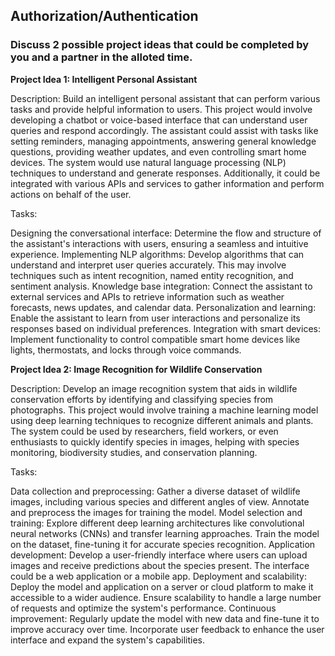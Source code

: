 ## Authorization/Authentication

### Discuss 2 possible project ideas that could be completed by you and a partner in the alloted time.

**Project Idea 1: Intelligent Personal Assistant**

Description: Build an intelligent personal assistant that can perform various tasks and provide helpful information to users. This project would involve developing a chatbot or voice-based interface that can understand user queries and respond accordingly. The assistant could assist with tasks like setting reminders, managing appointments, answering general knowledge questions, providing weather updates, and even controlling smart home devices. The system would use natural language processing (NLP) techniques to understand and generate responses. Additionally, it could be integrated with various APIs and services to gather information and perform actions on behalf of the user.

Tasks:

Designing the conversational interface: Determine the flow and structure of the assistant's interactions with users, ensuring a seamless and intuitive experience.
Implementing NLP algorithms: Develop algorithms that can understand and interpret user queries accurately. This may involve techniques such as intent recognition, named entity recognition, and sentiment analysis.
Knowledge base integration: Connect the assistant to external services and APIs to retrieve information such as weather forecasts, news updates, and calendar data.
Personalization and learning: Enable the assistant to learn from user interactions and personalize its responses based on individual preferences.
Integration with smart devices: Implement functionality to control compatible smart home devices like lights, thermostats, and locks through voice commands.

**Project Idea 2: Image Recognition for Wildlife Conservation**

Description: Develop an image recognition system that aids in wildlife conservation efforts by identifying and classifying species from photographs. This project would involve training a machine learning model using deep learning techniques to recognize different animals and plants. The system could be used by researchers, field workers, or even enthusiasts to quickly identify species in images, helping with species monitoring, biodiversity studies, and conservation planning.

Tasks:

Data collection and preprocessing: Gather a diverse dataset of wildlife images, including various species and different angles of view. Annotate and preprocess the images for training the model.
Model selection and training: Explore different deep learning architectures like convolutional neural networks (CNNs) and transfer learning approaches. Train the model on the dataset, fine-tuning it for accurate species recognition.
Application development: Develop a user-friendly interface where users can upload images and receive predictions about the species present. The interface could be a web application or a mobile app.
Deployment and scalability: Deploy the model and application on a server or cloud platform to make it accessible to a wider audience. Ensure scalability to handle a large number of requests and optimize the system's performance.
Continuous improvement: Regularly update the model with new data and fine-tune it to improve accuracy over time. Incorporate user feedback to enhance the user interface and expand the system's capabilities.